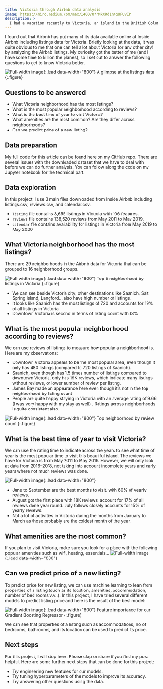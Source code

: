 ```yaml
---
title: Victoria through Airbnb data analysis
image: https://miro.medium.com/max/1400/0*nMkXRd1n4qUFUvIP
description: >
  I had a vacation recently to Victoria, an island in the British Colombia district of Canada and was blown away by the beauty of it. We stayed at an Airbnb apartment in downtown Victoria and behold the beauty of the city. I set out to see what I can find from its Airbnb data.
---
```


I found out that Airbnb has put many of its data available online at Inside Airbnb including listings data for Victoria. Briefly looking at the data, it was quite obvious to me that one can tell a lot about Victoria (or any other city) by analyzing the Airbnb listings. My curiosity got the better of me (and I have some time to kill on the planes), so I set out to answer the following questions to get to know Victoria better.

![Full-width image](https://miro.medium.com/max/1400/1*qZkpPBCYs7sbHwa0kJ6ahw.png){:.lead data-width="800"}
A glimpse at the listings data
{:.figure}

## Questions to be answered
* What Victoria neighborhood has the most listings?
* What is the most popular neighborhood according to reviews?
* What is the best time of year to visit Victoria?
* What amenities are the most common? Are they differ across neighborhoods?
* Can we predict price of a new listing?

## Data preparation
My full code for this article can be found here on my GitHub repo. There are several issues with the downloaded dataset that we have to deal with before we can do further analysis. You can follow along the code on my Jupyter notebook for the technical part.

## Data exploration
In this project, I use 3 main files downloaded from Inside Airbnb including listings.csv, reviews.csv, and calendar.csv.
* `listing` file contains 3,655 listings in Victoria with 106 features.
* `reviews` file contains 138,520 reviews from May 2011 to May 2019.
* `calendar` file contains availability for listings in Victoria from May 2019 to May 2020.

## What Victoria neighborhood has the most listings?
There are 29 neighborhoods in the Airbnb data for Victoria that can be grouped to 16 neighborhood groups.

![Full-width image](https://miro.medium.com/max/1400/1*mtviJIcIw-gEO0rrkuMpiA.png){:.lead data-width="800"}
Top 5 neighborhood by listings in Victoria
{:.figure}

* We can see beside Victoria city, other destinations like Saanich, Salt Spring island, Langford… also have high number of listings.
* It looks like Saanich has the most listings of 720 and accounts for 19% of all listings in Victoria
* Downtown Victoria is second in terms of listing count with 13%

## What is the most popular neighborhood according to reviews?
We can use reviews of listings to measure how popular a neighborhood is. Here are my observations:

* Downtown Victoria appears to be the most popular area, even though it only has 480 listings (compared to 720 listings of Saanich).
* Saanich, even though has 1.5 times number of listings compared to downtown Victoria, only has 19K reviews, which indicate many listings without reviews, or lower number of review per listing.
* James Bay made an appearance here even though it’s not in the top neighborhood by listing count
* People are quite happy staying in Victoria with an average rating of 9.66 (I was very happy with my stay as well) . Ratings across neighborhoods is quite consistent also.

![Full-width image](https://miro.medium.com/max/1400/1*Rwc6b-vK1kk0GnVjLZ_K8A.png){:.lead data-width="800"}
Top neighborhood by review count
{:.figure}

## What is the best time of year to visit Victoria?
We can use the rating time to indicate across the years to see what time of year is the most popular time to visit this beautiful island. The reviews we have for Victoria is from May 2011 to May 2019. However, we will only look at data from 2016–2018, not taking into account incomplete years and early years where not much reviews was done.

![Full-width image](https://miro.medium.com/max/1400/1*VYedWlie55fDoGrvr-HpKQ.png){:.lead data-width="800"}

* June to September are the best months to visit, with 60% of yearly reviews.
* August got the first place with 18K reviews, account for 17% of all reviews done year round. July follows closely accounts for 15% of yearly reviews.
* Not a lot of activities in Victoria during the months from January to March as those probably are the coldest month of the year.

## What amenities are the most common?
If you plan to visit Victoria, make sure you look for a place with the following popular amenities such as wifi, heating, essentials…
![Full-width image](https://miro.medium.com/max/1096/1*pJRsKvrQ2s5aH4mhvYyq6w.png){:.lead data-width="800"}

## Can we predict price of a new listing?
To predict price for new listing, we can use machine learning to lean from properties of a listing (such as its location, amenities, accommodation, number of bed rooms v.v..). In this project, I have tried several different models to predict listing price and here is the result of the best model:

![Full-width image](https://miro.medium.com/max/1400/1*Pjc9fpQLJ779SxxoC3qIwA.png){:.lead data-width="800"}
Feature importance for our Gradient Boosting Regressor
{:.figure}

We can see that properties of a listing such as accommodations, no of bedrooms, bathrooms, and its location can be used to predict its price.

## Next steps
For this project, I will stop here. Please clap or share if you find my post helpful. Here are some further next steps that can be done for this project:
* Try engineering new features for our models.
* Try tuning hyperparameters of the models to improve its accuracy.
* Try answering other questions using the data.
